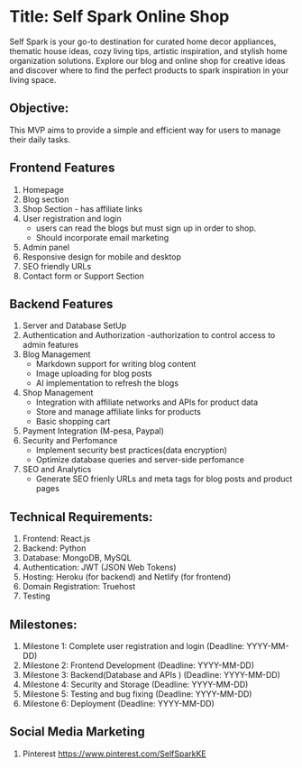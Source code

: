 # Title: Self Spark Online Shop
Self Spark is your go-to destination for curated home decor appliances, thematic house ideas, cozy living tips, artistic inspiration, and stylish home organization solutions. Explore our blog and online shop for creative ideas and discover where to find the perfect products to spark inspiration in your living space.

## Objective:
This MVP aims to provide a simple and efficient way for users to manage their daily tasks.

## Frontend Features

1. Homepage
2. Blog section
3. Shop Section - has affiliate links
4. User registration and login
   - users can read the blogs but must sign up in order to shop.
   - Should incorporate email marketing
5. Admin panel
6. Responsive design for mobile and desktop
7. SEO friendly URLs
8. Contact form or Support Section


## Backend Features
1. Server and Database SetUp 
2. Authentication and Authorization -authorization to control access to admin features
3. Blog Management
   - Markdown support for writing blog content
   - Image uploading for blog posts
   - AI implementation to refresh the blogs
4. Shop Management
   - Integration with affiliate networks and APIs for product data
   - Store and manage affiliate links for products
   - Basic shopping cart
5. Payment Integration (M-pesa, Paypal)
6. Security and Perfomance
   - Implement security best practices(data encryption)
   - Optimize database queries and server-side perfomance
7. SEO and Analytics
   - Generate SEO frienly URLs and meta tags for blog posts and product pages

## Technical Requirements:
1. Frontend: React.js
2. Backend: Python
3. Database: MongoDB, MySQL
4. Authentication: JWT (JSON Web Tokens)
5. Hosting: Heroku (for backend) and Netlify (for frontend)
6. Domain Registration: Truehost
7. Testing



## Milestones:
1. Milestone 1: Complete user registration and login (Deadline: YYYY-MM-DD)
2. Milestone 2: Frontend Development (Deadline: YYYY-MM-DD)
3. Milestone 3: Backend(Database and APIs ) (Deadline: YYYY-MM-DD)
4. Milestone 4: Security and Storage (Deadline: YYYY-MM-DD)
5. Milestone 5: Testing and bug fixing (Deadline: YYYY-MM-DD)
6. Milestone 6: Deployment (Deadline: YYYY-MM-DD)

## Social Media Marketing
1. Pinterest 
https://www.pinterest.com/SelfSparkKE